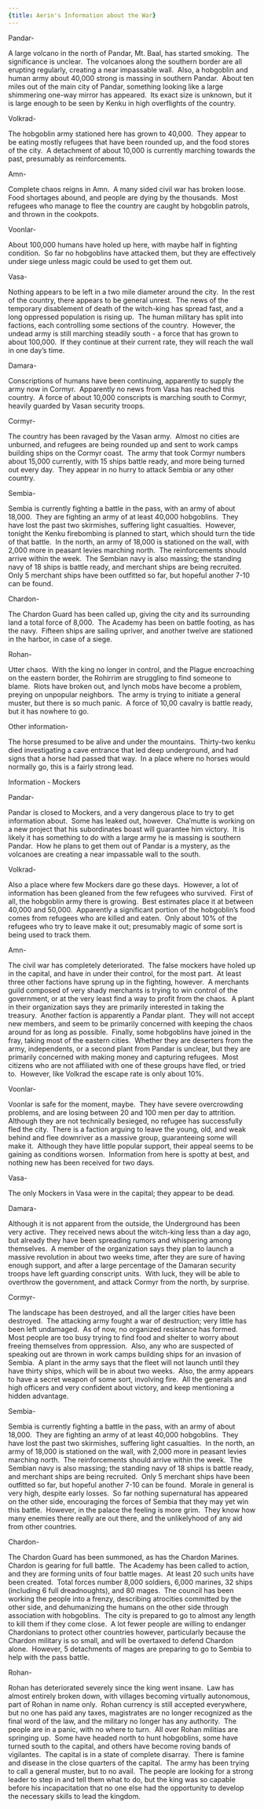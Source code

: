 ```yaml
---
{title: Aerin's Information about the War}
---
```


Pandar- 

A large volcano in the north of Pandar, Mt. Baal, has started smoking.  The significance is unclear.  The volcanoes along the southern border are all erupting regularly, creating a near impassable wall.  Also, a hobgoblin and human army about 40,000 strong is massing in southern Pandar.  About ten miles out of the main city of Pandar, something looking like a large shimmering one-way mirror has appeared.  Its exact size is unknown, but it is large enough to be seen by Kenku in high overflights of the country. 

Volkrad- 

The hobgoblin army stationed here has grown to 40,000.  They appear to be eating mostly refugees that have been rounded up, and the food stores of the city.  A detachment of about 10,000 is currently marching towards the past, presumably as reinforcements. 

Amn- 

Complete chaos reigns in Amn.  A many sided civil war has broken loose.  Food shortages abound, and people are dying by the thousands.  Most refugees who manage to flee the country are caught by hobgoblin patrols, and thrown in the cookpots. 

Voonlar- 

About 100,000 humans have holed up here, with maybe half in fighting condition.  So far no hobgoblins have attacked them, but they are effectively under siege unless magic could be used to get them out. 

Vasa- 

Nothing appears to be left in a two mile diameter around the city.  In the rest of the country, there appears to be general unrest.  The news of the temporary disablement of death of the witch-king has spread fast, and a long oppressed population is rising up.  The human military has split into factions, each controlling some sections of the country.  However, the undead army is still marching steadily south - a force that has grown to about 100,000.  If they continue at their current rate, they will reach the wall in one day’s time. 

Damara- 

Conscriptions of humans have been continuing, apparently to supply the army now in Cormyr.  Apparently no news from Vasa has reached this country.  A force of about 10,000 conscripts is marching south to Cormyr, heavily guarded by Vasan security troops. 

Cormyr- 

The country has been ravaged by the Vasan army.  Almost no cities are unburned, and refugees are being rounded up and sent to work camps building ships on the Cormyr coast.  The army that took Cormyr numbers about 15,000 currently, with 15 ships battle ready, and more being turned out every day.  They appear in no hurry to attack Sembia or any other country. 

Sembia- 

Sembia is currently fighting a battle in the pass, with an army of about 18,000.  They are fighting an army of at least 40,000 hobgoblins.  They have lost the past two skirmishes, suffering light casualties.  However, tonight the Kenku firebombing is planned to start, which should turn the tide of that battle.  In the north, an army of 18,000 is stationed on the wall, with 2,000 more in peasant levies marching north.  The reinforcements should arrive within the week.  The Sembian navy is also massing; the standing navy of 18 ships is battle ready, and merchant ships are being recruited.  Only 5 merchant ships have been outfitted so far, but hopeful another 7-10 can be found. 

Chardon- 

The Chardon Guard has been called up, giving the city and its surrounding land a total force of 8,000.  The Academy has been on battle footing, as has the navy.  Fifteen ships are sailing upriver, and another twelve are stationed in the harbor, in case of a siege.   

Rohan- 

Utter chaos.  With the king no longer in control, and the Plague encroaching on the eastern border, the Rohirrim are struggling to find someone to blame.  Riots have broken out, and lynch mobs have become a problem, preying on unpopular neighbors.  The army is trying to initiate a general muster, but there is so much panic.  A force of 10,00 cavalry is battle ready, but it has nowhere to go. 

Other information- 

The horse presumed to be alive and under the mountains.  Thirty-two kenku died investigating a cave entrance that led deep underground, and had signs that a horse had passed that way.  In a place where no horses would normally go, this is a fairly strong lead. 

Information - Mockers 

Pandar- 

Pandar is closed to Mockers, and a very dangerous place to try to get information about.  Some has leaked out, however.  Cha’mutte is working on a new project that his subordinates boast will guarantee him victory.  It is likely it has something to do with a large army he is massing is southern Pandar.  How he plans to get them out of Pandar is a mystery, as the volcanoes are creating a near impassable wall to the south. 

Volkrad- 

Also a place where few Mockers dare go these days.  However, a lot of information has been gleaned from the few refugees who survived.  First of all, the hobgoblin army there is growing.  Best estimates place it at between 40,000 and 50,000.  Apparently a significant portion of the hobgoblin’s food comes from refugees who are killed and eaten.  Only about 10% of the refugees who try to leave make it out; presumably magic of some sort is being used to track them.    

Amn- 

The civil war has completely deteriorated.  The false mockers have holed up in the capital, and have in under their control, for the most part.  At least three other factions have sprung up in the fighting, however.  A merchants guild composed of very shady merchants is trying to win control of the government, or at the very least find a way to profit from the chaos.  A plant in their organization says they are primarily interested in taking the treasury.  Another faction is apparently a Pandar plant.  They will not accept new members, and seem to be primarily concerned with keeping the chaos around for as long as possible.  Finally, some hobgoblins have joined in the fray, taking most of the eastern cities.  Whether they are deserters from the army, independents, or a second plant from Pandar is unclear, but they are primarily concerned with making money and capturing refugees.  Most citizens who are not affiliated with one of these groups have fled, or tried to.  However, like Volkrad the escape rate is only about 10%.  

Voonlar- 

Voonlar is safe for the moment, maybe.  They have severe overcrowding problems, and are losing between 20 and 100 men per day to attrition.  Although they are not technically besieged, no refugee has successfully fled the city.  There is a faction arguing to leave the young, old, and weak behind and flee downriver as a massive group, guaranteeing some will make it.  Although they have little popular support, their appeal seems to be gaining as conditions worsen.  Information from here is spotty at best, and nothing new has been received for two days. 

Vasa- 

The only Mockers in Vasa were in the capital; they appear to be dead. 

Damara- 

Although it is not apparent from the outside, the Underground has been very active.  They received news about the witch-king less than a day ago, but already they have been spreading rumors and whispering among themselves.  A member of the organization says they plan to launch a massive revolution in about two weeks time, after they are sure of having enough support, and after a large percentage of the Damaran security troops have left guarding conscript units.  With luck, they will be able to overthrow the government, and attack Cormyr from the north, by surprise.   

Cormyr- 

The landscape has been destroyed, and all the larger cities have been destroyed.  The attacking army fought a war of destruction; very little has been left undamaged.  As of now, no organized resistance has formed.  Most people are too busy trying to find food and shelter to worry about freeing themselves from oppression.  Also, any who are suspected of speaking out are thrown in work camps building ships for an invasion of Sembia.  A plant in the army says that the fleet will not launch until they have thirty ships, which will be in about two weeks.  Also, the army appears to have a secret weapon of some sort, involving fire.  All the generals and high officers and very confident about victory, and keep mentioning a hidden advantage. 

Sembia- 

Sembia is currently fighting a battle in the pass, with an army of about 18,000.  They are fighting an army of at least 40,000 hobgoblins.  They have lost the past two skirmishes, suffering light casualties.  In the north, an army of 18,000 is stationed on the wall, with 2,000 more in peasant levies marching north.  The reinforcements should arrive within the week.  The Sembian navy is also massing; the standing navy of 18 ships is battle ready, and merchant ships are being recruited.  Only 5 merchant ships have been outfitted so far, but hopeful another 7-10 can be found.  Morale in general is very high, despite early losses.  So far nothing supernatural has appeared on the other side, encouraging the forces of Sembia that they may yet win this battle.  However, in the palace the feeling is more grim.  They know how many enemies there really are out there, and the unlikelyhood of any aid from other countries.   

Chardon- 

The Chardon Guard has been summoned, as has the Chardon Marines.  Chardon is gearing for full battle.  The Academy has been called to action, and they are forming units of four battle mages.  At least 20 such units have been created.  Total forces number 8,000 soldiers, 6,000 marines, 32 ships (including 6 full dreadnoughts), and 80 mages.  The council has been working the people into a frenzy, describing atrocities committed by the other side, and dehumanizing the humans on the other side through association with hobgoblins.  The city is prepared to go to almost any length to kill them if they come close.  A lot fewer people are willing to endanger Chardonians to protect other countries however, particularly because the Chardon military is so small, and will be overtaxed to defend Chardon alone.  However, 5 detachments of mages are preparing to go to Sembia to help with the pass battle.   

Rohan- 

Rohan has deteriorated severely since the king went insane.  Law has almost entirely broken down, with villages becoming virtually autonomous, part of Rohan in name only.  Rohan currency is still accepted everywhere, but no one has paid any taxes, magistrates are no longer recognized as the final word of the law, and the military no longer has any authority.  The people are in a panic, with no where to turn.  All over Rohan militias are springing up.  Some have headed north to hunt hobgoblins, some have turned south to the capital, and others have become roving bands of vigilantes.  The capital is in a state of complete disarray.  There is famine and disease in the close quarters of the capital.  The army has been trying to call a general muster, but to no avail.  The people are looking for a strong leader to step in and tell them what to do, but the king was so capable before his incapacitation that no one else had the opportunity to develop the necessary skills to lead the kingdom.